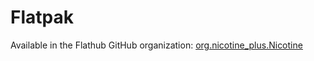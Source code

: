 # Flatpak

Available in the Flathub GitHub organization: [org.nicotine_plus.Nicotine](https://github.com/flathub/org.nicotine_plus.Nicotine)
